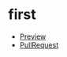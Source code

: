 # first

- [Preview](https://kosbelozyorov.github.io/first/)
- [PullRequest](https://github.com/your-name/your-repo/pull/1/files)
